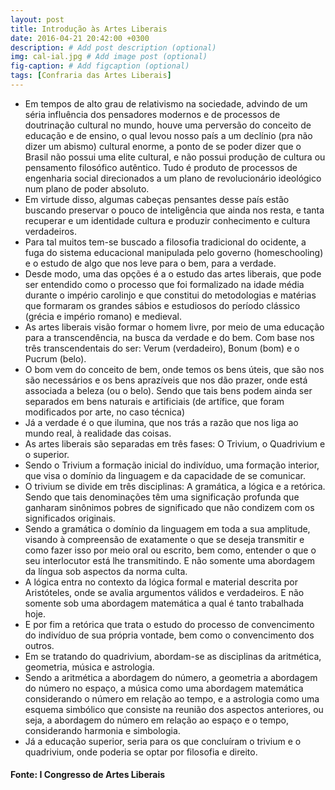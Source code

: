 ```yaml
---
layout: post
title: Introdução às Artes Liberais
date: 2016-04-21 20:42:00 +0300
description: # Add post description (optional)
img: cal-ial.jpg # Add image post (optional)
fig-caption: # Add figcaption (optional)
tags: [Confraria das Artes Liberais]
---
```


 * Em tempos de alto grau de relativismo na sociedade, advindo de um séria influência dos pensadores modernos e de processos de doutrinação cultural no mundo, houve uma perversão do conceito de educação e de ensino, o qual levou nosso país a um declínio (pra não dizer um abismo) cultural enorme, a ponto de se poder dizer que o Brasil não possui uma elite cultural, e não possui produção de cultura ou pensamento filosófico autêntico. Tudo é produto de processos de engenharia social direcionados a um plano de revolucionário ideológico num plano de poder absoluto. 
 * Em virtude disso, algumas cabeças pensantes desse país estão buscando preservar o pouco de inteligência que ainda nos resta, e tanta recuperar e um identidade cultura e produzir conhecimento e cultura verdadeiros.
 * Para tal muitos tem-se buscado a filosofia tradicional do ocidente, a fuga do sistema educacional manipulada pelo governo (homeschooling) e o estudo de algo que nos leve para o bem, para a verdade.
 * Desde modo, uma das opções é a o estudo das artes liberais, que pode ser entendido como o processo que foi formalizado na idade média durante o império carolinjo e que constitui do metodologias e matérias que formaram os grandes sábios e estudiosos do período clássico (grécia e império romano) e medieval.
 * As artes liberais visão formar o homem livre, por meio de uma educação para a transcendência, na busca da verdade e do bem. Com base nos três transcendentais do ser: Verum (verdadeiro), Bonum (bom) e o Pucrum (belo).
 * O bom vem do conceito de bem, onde temos os bens úteis, que são nos são necessários e os bens aprazíveis que nos dão prazer, onde está associada a beleza (ou o belo). Sendo que tais bens podem ainda ser separados em bens naturais e artificiais (de artífice, que foram modificados por arte, no caso técnica)
 * Já a verdade é o que ilumina, que nos trás a razão que nos liga ao mundo real, à realidade das coisas.
 * As artes liberais são separadas em três fases: O Trivium, o Quadrivium e o superior.
 * Sendo o Trivium  a formação inicial do indivíduo, uma formação interior, que visa o domínio da linguagem e da capacidade de se comunicar.
 * O trivium se divide em três disciplinas: A gramática, a lógica e a retórica. Sendo que tais denominações têm uma significação profunda que ganharam sinônimos pobres de significado que não condizem com os significados originais. 
 * Sendo a gramática o domínio da linguagem em toda a sua amplitude, visando à compreensão de exatamente o que se deseja transmitir e como fazer isso por meio oral ou escrito, bem como, entender o que o seu interlocutor está lhe transmitindo. E não somente uma abordagem da língua sob aspectos da norma culta.
 * A lógica entra no contexto da lógica formal e material descrita por Aristóteles, onde se avalia argumentos válidos e verdadeiros. E não somente sob uma abordagem matemática a qual é tanto trabalhada hoje.
 * E por fim a retórica que trata o estudo do processo de convencimento do indivíduo de sua própria vontade, bem como o convencimento dos outros.
 * Em se tratando do quadrivium, abordam-se as disciplinas da aritmética, geometria, música e astrologia.
 * Sendo a aritmética a abordagem do número, a geometria a abordagem do número no espaço, a música como uma abordagem matemática considerando o número em relação ao tempo, e a astrologia como uma esquema simbólico que consiste na reunião dos aspectos anteriores, ou seja, a abordagem do número em relação ao espaço e o tempo, considerando harmonia e simbologia.
 * Já a educação superior, seria para os que concluíram o trivium e o quadrivium, onde poderia se optar por filosofia e direito.

#### Fonte: I Congresso de Artes Liberais ####